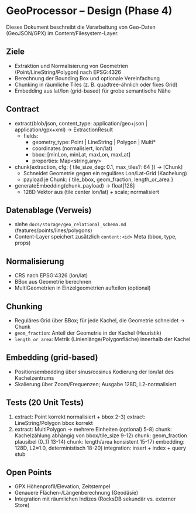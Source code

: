 # GeoProcessor – Design (Phase 4)

Dieses Dokument beschreibt die Verarbeitung von Geo-Daten (GeoJSON/GPX) im Content/Filesystem-Layer.

## Ziele
- Extraktion und Normalisierung von Geometrien (Point/LineString/Polygon) nach EPSG:4326
- Berechnung der Bounding Box und optionale Vereinfachung
- Chunking in räumliche Tiles (z. B. quadtree-ähnlich oder fixes Grid)
- Embedding aus lat/lon (grid-based) für grobe semantische Nähe

## Contract
- extract(blob/json, content_type: application/geo+json | application/gpx+xml) → ExtractionResult
  - fields:
    - geometry_type: Point | LineString | Polygon | Multi*
    - coordinates (normalisiert, lon/lat)
    - bbox: [minLon, minLat, maxLon, maxLat]
    - properties: Map<string,any>
- chunk(extraction, cfg: { tile_size_deg: 0.1, max_tiles?: 64 }) → [Chunk]
  - Schneidet Geometrie gegen ein reguläres Lon/Lat-Grid (Kachelung)
  - payload je Chunk: { tile_bbox, geom_fraction, length_or_area }
- generateEmbedding(chunk_payload) → float[128]
  - 128D Vektor aus (tile center lon/lat) + scale; normalisiert

## Datenablage (Verweis)
- siehe `docs/storage/geo_relational_schema.md` (features/points/lines/polygons)
- Content-Layer speichert zusätzlich `content:<id>` Meta (bbox, type, props)

## Normalisierung
- CRS nach EPSG:4326 (lon/lat)
- BBox aus Geometrie berechnen
- MultiGeometrien in Einzelgeometrien aufteilen (optional)

## Chunking
- Reguläres Grid über BBox; für jede Kachel, die Geometrie schneidet → Chunk
- `geom_fraction`: Anteil der Geometrie in der Kachel (Heuristik)
- `length_or_area`: Metrik (Linienlänge/Polygonfläche) innerhalb der Kachel

## Embedding (grid-based)
- Positionsembedding über sinus/cosinus Kodierung der lon/lat des Kachelzentrums
- Skalierung über Zoom/Frequenzen; Ausgabe 128D, L2-normalisiert

## Tests (20 Unit Tests)
1) extract: Point korrekt normalisiert + bbox
2-3) extract: LineString/Polygon bbox korrekt
4) extract: MultiPolygon → mehrere Einheiten (optional)
5-8) chunk: Kachelzählung abhängig von bbox/tile_size
9-12) chunk: geom_fraction plausibel (0..1)
13-14) chunk: length/area konsistent
15-17) embedding: 128D, L2≈1.0, deterministisch
18-20) integration: insert + index + query stub

## Open Points
- GPX Höhenprofil/Elevation, Zeitstempel
- Genauere Flächen-/Längenberechnung (Geodäsie)
- Integration mit räumlichen Indizes (RocksDB sekundär vs. externer Store)

